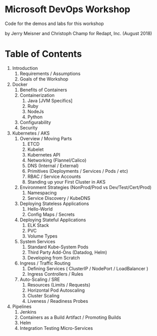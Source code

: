 # Microsoft DevOps Workshop
Code for the demos and labs for this workshop

by Jerry Meisner and Christoph Champ for Redapt, Inc. (August 2018)

# Table of Contents

1. Introduction
   1. Requirements / Assumptions
   2. Goals of the Workshop
1. Docker
   1. Benefits of Containers
   2. Containerization
      1. Java [JVM Specifics]
      2. Ruby
      3. NodeJs
      4. Python
   3. Configurability
   4. Security
2. Kubernetes / AKS
   1. Overview / Moving Parts
      1. ETCD
      2. Kubelet
      3. Kubernetes API
      4. Networking (Flannel/Calico)
      5. DNS (Internal / External)
      6. Primitives (Deployments / Services / Pods / etc)
      7. RBAC / Service Accounts
      8. Standing up your First Cluster in AKS
   2. Environment Strategies (NonProd/Prod vs Dev/Test/Cert/Prod)
      1. Namespacing
      2. Service Discovery / KubeDNS
   3. Deploying Stateless Applications
      1. Hello-World
      2. Config Maps / Secrets
   4. Deploying Stateful Applications
      1. ELK Stack
      2. PVC
      3. Volume Types
   5. System Services
      1. Standard Kube-System Pods
      2. Third Party Add-Ons (Datadog, Helm)
      3. Developing from Scratch
   6. Ingress / Traffic Routing
      1. Defining Services ( ClusterIP / NodePort / LoadBalancer )
      2. Ingress Controllers / Rules
   7. Auto-Scaling / SRE
      1. Resources (Limits / Requests)
      2. Horizontal Pod Autoscaling
      3. Cluster Scaling
      4. Liveness / Readiness Probes
3. Pipelines
   1. Jenkins
   2. Containers as a Build Artifact / Promoting Builds
   3. Helm
   4. Integration Testing Micro-Services
